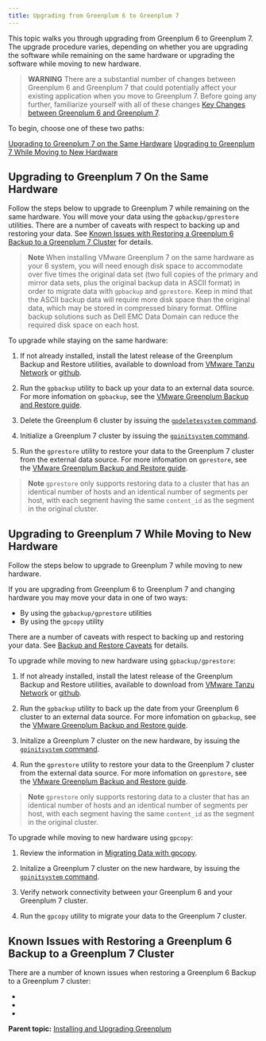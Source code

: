 ```yaml
---
title: Upgrading from Greenplum 6 to Greenplum 7 
---
```


This topic walks you through upgrading from Greenplum 6 to Greenplum 7. The upgrade procedure varies, depending on whether you are upgrading the software while remaining on the same hardware or upgrading the software while moving to new hardware.

>**WARNING**
>There are a substantial number of changes between Greenplum 6 and Greenplum 7 that could potentially affect your existing application when you move to Greenplum 7. Before going any further, familiarize yourself with all of these changes [Key Changes between Greenplum 6 and Greenplum 7](./changes-6-7-landing-page.html).

To begin, choose one of these two paths:

[Upgrading to Greenplum 7 on the Same Hardware](#upgrading-to-greenplum-7-on-the-same-hardware)
[Upgrading to Greenplum 7 While Moving to New Hardware](#upgrading-to-greenplum-7-while-moving-to-new-hardware)

## <a id="same_hardware"></a>Upgrading to Greenplum 7 On the Same Hardware

Follow the steps below to upgrade to Greenplum 7 while remaining on the same hardware. You will move your data using the `gpbackup/gprestore` utilities. There are a number of caveats with respect to backing up and restoring your data. See [Known Issues with Restoring a Greenplum 6 Backup to a Greenplum 7 Cluster](#known-issues-with-restoring-a-greenplum-6-backup-to-a-greenplum-7-cluster) for details.

>**Note**
>When installing VMware Greenplum 7 on the same hardware as your 6 system, you will need enough disk space to accommodate over five times the original data set (two full copies of the primary and mirror data sets, plus the original backup data in ASCII format) in order to migrate data with `gpbackup` and `gprestore`. Keep in mind that the ASCII backup data will require more disk space than the original data, which may be stored in compressed binary format. Offline backup solutions such as Dell EMC Data Domain can reduce the required disk space on each host.

To upgrade while staying on the same hardware:

1. If not already installed, install the latest release of the Greenplum Backup and Restore utilities, available to download from [VMware Tanzu Network](https://network.pivotal.io/products/greenplum-backup-restore) or [github](https://github.com/greenplum-db/gpbackup/releases).

2. Run the `gpbackup` utility to back up your data to an external data source. For more infomation on `gpbackup`, see the [VMware Greenplum Backup and Restore guide](https://docs.vmware.com/en/VMware-Greenplum-Backup-and-Restore/1.29/greenplum-backup-and-restore/backup-restore.html).

3. Delete the Greenplum 6 cluster by issuing the [`gpdeletesystem` command](../utility_guide/ref/gpdeletesystem.html).

4. Initialize a Greenplum 7 cluster by issuing the [`gpinitsystem` command](../utility_guide/ref/gpinitsystem.html).

5. Run the `gprestore` utility to restore your data to the Greenplum 7 cluster from the external data source. For more infomation on `gprestore`, see the [VMware Greenplum Backup and Restore guide](https://docs.vmware.com/en/VMware-Greenplum-Backup-and-Restore/1.29/greenplum-backup-and-restore/backup-restore.html).

>**Note** 
>`gprestore` only supports restoring data to a cluster that has an identical number of hosts and an identical number of segments per host, with each segment having the same `content_id` as the segment in the original cluster. 

## <a id="new_hardware"></a>Upgrading to Greenplum 7 While Moving to New Hardware

Follow the steps below to upgrade to Greenplum 7 while moving to new hardware. 

If you are upgrading from Greenplum 6 to Greenplum 7 and changing hardware you may move your data in one of two ways:

- By using the `gpbackup/gprestore` utilities
- By using the `gpcopy` utility

There are a number of caveats with respect to backing up and restoring your data. See [Backup and Restore Caveats](#backup-and-restore-caveats) for details.

To upgrade while moving to new hardware using `gpbackup/gprestore`:

1. If not already installed, install the latest release of the Greenplum Backup and Restore utilities, available to download from [VMware Tanzu Network](https://network.pivotal.io/products/greenplum-backup-restore) or [github](https://github.com/greenplum-db/gpbackup/releases).

2. Run the `gpbackup` utility to back up the date from your Greenplum 6 cluster to an external data source. For more infomation on `gpbackup`, see the [VMware Greenplum Backup and Restore guide](https://docs.vmware.com/en/VMware-Greenplum-Backup-and-Restore/1.29/greenplum-backup-and-restore/backup-restore.html).

3. Initalize a Greenplum 7 cluster on the new hardware, by issuing the [`gpinitsystem` command](../utility_guide/ref/gpinitsystem.html).

4. Run the `gprestore` utility to restore your data to the Greenplum 7 cluster from the external data source. For more infomation on `gprestore`, see the [VMware Greenplum Backup and Restore guide](https://docs.vmware.com/en/VMware-Greenplum-Backup-and-Restore/1.29/greenplum-backup-and-restore/backup-restore.html).

>**Note** 
>`gprestore` only supports restoring data to a cluster that has an identical number of hosts and an identical number of segments per host, with each segment having the same `content_id` as the segment in the original cluster. 

To upgrade while moving to new hardware using `gpcopy`:

1. Review the information in [Migrating Data with gpcopy](https://docs.vmware.com/en/VMware-Greenplum-Data-Copy-Utility/2.6/greenplum-copy/gpcopy-migrate.html).

2. Initalize a Greenplum 7 cluster on the new hardware, by issuing the [`gpinitsystem` command](../utility_guide/ref/gpinitsystem.html).

3. Verify network connectivity between your Greenplum 6 and your Greenplum 7 cluster. 

4. Run the `gpcopy` utility to migrate your data to the Greenplum 7 cluster. 




## <a id="br-caveats"></a>Known Issues with Restoring a Greenplum 6 Backup to a Greenplum 7 Cluster

There are a number of known issues when restoring a Greenplum 6 Backup to a Greenplum 7 cluster:

- 
-
-







**Parent topic:** [Installing and Upgrading Greenplum](install_guide.html)